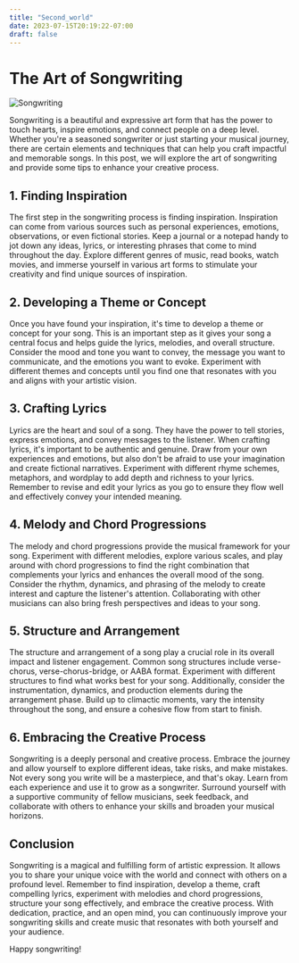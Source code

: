 ```yaml
---
title: "Second_world"
date: 2023-07-15T20:19:22-07:00
draft: false
---
```


# The Art of Songwriting

![Songwriting](https://images.unsplash.com/photo-1689308609307-c1410e455a0e?ixlib=rb-4.0.3&ixid=M3wxMjA3fDB8MHxwaG90by1wYWdlfHx8fGVufDB8fHx8fA%3D%3D&auto=format&fit=crop&w=987&q=80)

Songwriting is a beautiful and expressive art form that has the power to touch hearts, inspire emotions, and connect people on a deep level. Whether you're a seasoned songwriter or just starting your musical journey, there are certain elements and techniques that can help you craft impactful and memorable songs. In this post, we will explore the art of songwriting and provide some tips to enhance your creative process.

## 1. Finding Inspiration

The first step in the songwriting process is finding inspiration. Inspiration can come from various sources such as personal experiences, emotions, observations, or even fictional stories. Keep a journal or a notepad handy to jot down any ideas, lyrics, or interesting phrases that come to mind throughout the day. Explore different genres of music, read books, watch movies, and immerse yourself in various art forms to stimulate your creativity and find unique sources of inspiration.

## 2. Developing a Theme or Concept

Once you have found your inspiration, it's time to develop a theme or concept for your song. This is an important step as it gives your song a central focus and helps guide the lyrics, melodies, and overall structure. Consider the mood and tone you want to convey, the message you want to communicate, and the emotions you want to evoke. Experiment with different themes and concepts until you find one that resonates with you and aligns with your artistic vision.

## 3. Crafting Lyrics

Lyrics are the heart and soul of a song. They have the power to tell stories, express emotions, and convey messages to the listener. When crafting lyrics, it's important to be authentic and genuine. Draw from your own experiences and emotions, but also don't be afraid to use your imagination and create fictional narratives. Experiment with different rhyme schemes, metaphors, and wordplay to add depth and richness to your lyrics. Remember to revise and edit your lyrics as you go to ensure they flow well and effectively convey your intended meaning.

## 4. Melody and Chord Progressions

The melody and chord progressions provide the musical framework for your song. Experiment with different melodies, explore various scales, and play around with chord progressions to find the right combination that complements your lyrics and enhances the overall mood of the song. Consider the rhythm, dynamics, and phrasing of the melody to create interest and capture the listener's attention. Collaborating with other musicians can also bring fresh perspectives and ideas to your song.

## 5. Structure and Arrangement

The structure and arrangement of a song play a crucial role in its overall impact and listener engagement. Common song structures include verse-chorus, verse-chorus-bridge, or AABA format. Experiment with different structures to find what works best for your song. Additionally, consider the instrumentation, dynamics, and production elements during the arrangement phase. Build up to climactic moments, vary the intensity throughout the song, and ensure a cohesive flow from start to finish.

## 6. Embracing the Creative Process

Songwriting is a deeply personal and creative process. Embrace the journey and allow yourself to explore different ideas, take risks, and make mistakes. Not every song you write will be a masterpiece, and that's okay. Learn from each experience and use it to grow as a songwriter. Surround yourself with a supportive community of fellow musicians, seek feedback, and collaborate with others to enhance your skills and broaden your musical horizons.

## Conclusion

Songwriting is a magical and fulfilling form of artistic expression. It allows you to share your unique voice with the world and connect with others on a profound level. Remember to find inspiration, develop a theme, craft compelling lyrics, experiment with melodies and chord progressions, structure your song effectively, and embrace the creative process. With dedication, practice, and an open mind, you can continuously improve your songwriting skills and create music that resonates with both yourself and your audience.

Happy songwriting!